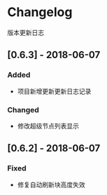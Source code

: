 # Changelog

版本更新日志

## [0.6.3] - 2018-06-07

### Added

- 项目新增更新更新日志记录

### Changed

- 修改超级节点列表显示

## [0.6.2] - 2018-06-07

### Fixed

- 修复自动刷新块高度失效
